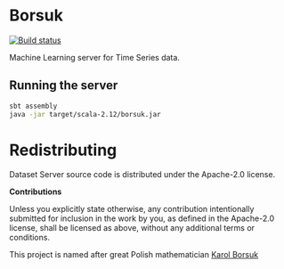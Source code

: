 # Borsuk

[![Build status](https://travis-ci.org/carldata/borsuk.svg?branch=master)](https://travis-ci.org/carldata/borsuk)

Machine Learning server for Time Series data.

 
## Running the server
 
 ```bash
sbt assembly
java -jar target/scala-2.12/borsuk.jar 
 ```
 
 
# Redistributing

Dataset Server source code is distributed under the Apache-2.0 license.

**Contributions**

Unless you explicitly state otherwise, any contribution intentionally submitted
for inclusion in the work by you, as defined in the Apache-2.0 license, shall be
licensed as above, without any additional terms or conditions.

This project is named after great Polish mathematician [Karol Borsuk](https://en.wikipedia.org/wiki/Karol_Borsuk)
